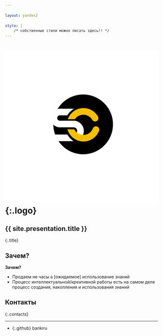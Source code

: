 ```yaml
---

layout: yandex2

style: |
    /* собственные стили можно писать здесь!! */
---
```


# ![](pictures/symcode-logo.svg){:.logo}

## {{ site.presentation.title }}
{:.title}

## Зачем?

**Зачем?**

* Продаем не часы а [ожидаемое] использование знаний
* Процесс интеллектуальной/креативной работы есть на самом деле процесс создания, накопления и использования знаний


## Контакты
{:.contacts}

<!-- разделитель контактов -->
-------

<!-- center -->

- {:.github} bankiru

<!-- right -->
